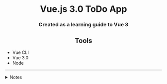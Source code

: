 <h1 align="center"> Vue.js 3.0 ToDo App </h1>
<h3 align="center">Created as a learning guide to Vue 3</h3>
<h2 align="center"> Tools </h2>

<ul>
<li>Vue CLI</li>
<li>Vue 3.0</li>
<li>Node</li>
</ul>

---

<details>
<summary>Notes</summary>

<h4 align="center">Component Structure:</h4>

```
<template></template>
<script></script>
<style></style>
```

<h4 align="center">State</h4>
<p>State is stored in the export statement within a key called 'data'.</p>

```
Accessing State:
{{ var_name }}
```

<h4 align="center">Listen Events</h4>

```
<button v-on:click="functionName">

            or:

<button @click="functionName">
```

<h4 align="center">Hooks</h4>

Goes inside the methods object

- Mounted - runs when the component is loaded

</details>
